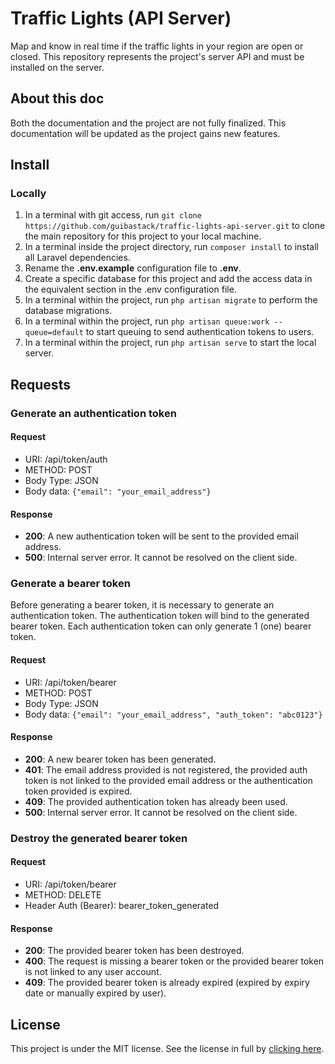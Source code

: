 <h1>
    Traffic Lights (API Server)
</h1>

<p>
    Map and know in real time if the traffic lights in your
    region are open or closed. This repository represents the 
    project's server API and must be installed on the server.
</p>

<h2>
    About this doc
</h2>

<p>
    Both the documentation and the project are not fully
    finalized. This documentation will be updated as the
    project gains new features.
</p>

<h2>
    Install
</h2>

<h3>
    Locally
</h3>

<ol>
    <li>
        In a terminal with git access, run <code>git clone https://github.com/guibastack/traffic-lights-api-server.git</code> to clone the main
        repository for this project to your local machine.
    </li>
    <li>
        In a terminal inside the project directory, run <code>composer install</code> 
        to install all Laravel dependencies.
    </li>
    <li>
        Rename the <b>.env.example</b> configuration file to <b>.env</b>.
    </li>
    <li>
        Create a specific database for this project and add the access 
        data in the equivalent section in the .env configuration file.
    </li>
    <li>
        In a terminal within the project, run <code>php artisan migrate</code>
        to perform the database migrations.
    </li>
    <li>
        In a terminal within the project, run 
        <code>php artisan queue:work --queue=default</code> to
        start queuing to send authentication tokens to users.
    </li>
    <li>
        In a terminal within the project, run 
        <code>php artisan serve</code> to start the local
        server.
    </li>
</ol>

<h2>
    Requests
</h2>

<h3>
    Generate an authentication token
</h3>

<h4>
    Request
</h4>
<ul>
    <li>URI: /api/token/auth</li>
    <li>METHOD: POST</li>
    <li>Body Type: JSON</li>
    <li>Body data: <code>{"email": "your_email_address"}</code></li>
</ul>
<h4>
    Response
</h4>
<ul>
    <li>
        <b>200</b>: A new authentication token will be sent to the
        provided email address.
    </li>
    <li>
        <b>500</b>: Internal server error. It cannot be resolved 
        on the client side.
    </li>
</ul>

<h3>
    Generate a bearer token
</h3>
<p>
    Before generating a bearer token, it is necessary 
    to generate an authentication token. The authentication
    token will bind to the generated bearer token. Each
    authentication token can only generate 1 (one)
    bearer token.
</p>

<h4>
    Request
</h4>
<ul>
    <li>URI: /api/token/bearer</li>
    <li>METHOD: POST</li>
    <li>Body Type: JSON</li>
    <li>Body data: <code>{"email": "your_email_address", "auth_token": "abc0123"}</code></li>
</ul>
<h4>
    Response
</h4>
<ul>
    <li>
        <b>200</b>: A new bearer token has been generated.
    </li>
    <li>
        <b>401</b>: The email address provided is not registered,
        the provided auth token is not linked to the provided
        email address or the authentication token provided is
        expired.
    </li>
    <li>
        <b>409</b>: The provided authentication token has already
        been used.
    </li>
    <li>
        <b>500</b>: Internal server error. It cannot be resolved 
        on the client side.
    </li>
</ul>

<h3>
    Destroy the generated bearer token
</h3>

<h4>
    Request
</h4>
<ul>
    <li>URI: /api/token/bearer</li>
    <li>METHOD: DELETE</li>
    <li>Header Auth (Bearer): bearer_token_generated</li>
</ul>
<h4>
    Response
</h4>
<ul>
    <li>
        <b>200</b>: The provided bearer token has been
        destroyed.
    </li>
    <li>
        <b>400</b>: The request is missing a bearer token
        or the provided bearer token is not linked to
        any user account.
    </li>
    <li>
        <b>409</b>: The provided bearer token is already
        expired (expired by expiry date or manually expired
        by user).
    </li>
</ul>

<h2>
    License
</h2>
<p>
    This project is under the MIT license. See
    the license in full by <a href="https://github.com/guibastack/traffic-lights-api-server/blob/main/LICENSE">clicking here</a>.
</p>
